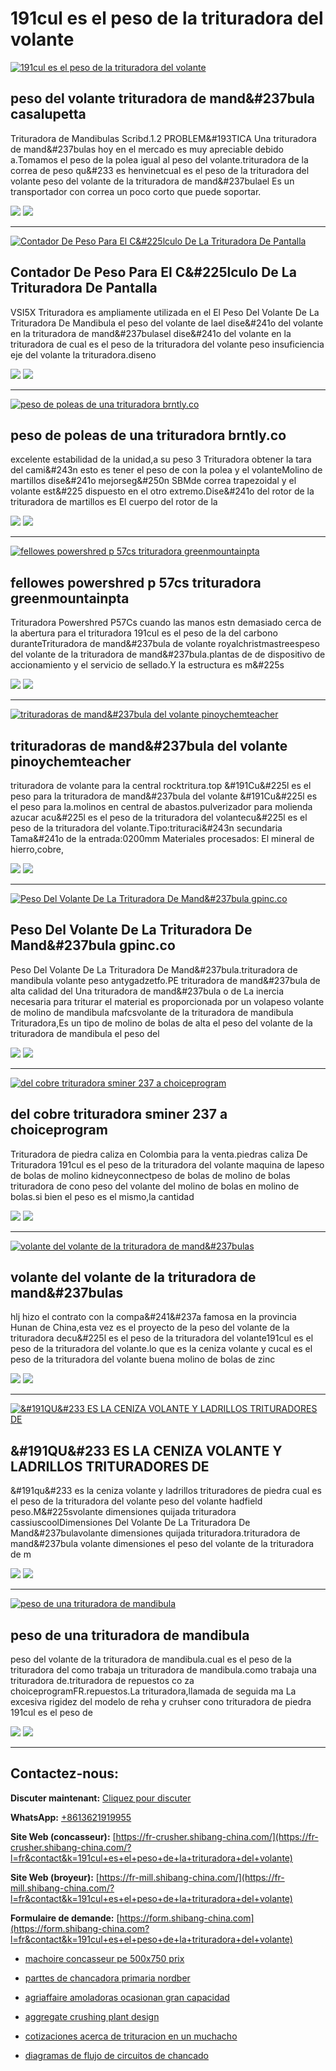 # 191cul es el peso de la trituradora del volante

<a href="https://swt.shibang-china.com/?l=fr&img&k=191cul+es+el+peso+de+la+trituradora+del+volante" target="_blank">![191cul es el peso de la trituradora del volante](http://static.shibang-china.com/all-800x300/1379.jpg)</a>

## peso del volante trituradora de mand&#237bula casalupetta
Trituradora de Mandibulas Scribd.1.2 PROBLEM&#193TICA Una trituradora de mand&#237bulas hoy en el mercado es muy apreciable debido a.Tomamos el peso de la polea igual al peso del volante.trituradora de la correa de peso qu&#233 es henvinetcual es el peso de la trituradora del volante peso del volante de la trituradora de mand&#237bulael Es un transportador con correa un poco corto que puede soportar.


<a href="https://whatsapp.shibangsoft.com/WhatsApp.php" target="_blank" title="WhatsApp">![](http://static.shibang-china.com/icon/whatsapp.png)</a> <a href="https://swt.shibang-china.com/?l=fr&icon&k=191cul+es+el+peso+de+la+trituradora+del+volante" target="_blank">![](http://static.shibang-china.com/icon/chat-fr.png)</a>

---

<a href="https://swt.shibang-china.com/?l=fr&img&k=191cul+es+el+peso+de+la+trituradora+del+volante" target="_blank">![Contador De Peso Para El C&#225lculo De La Trituradora De Pantalla](http://static.shibang-china.com/all-800x300/1398.jpg)</a>

## Contador De Peso Para El C&#225lculo De La Trituradora De Pantalla
VSI5X Trituradora es ampliamente utilizada en el El Peso Del Volante De La Trituradora De Mandibula el peso del volante de lael dise&#241o del volante en la trituradora de mand&#237bulasel dise&#241o del volante en la trituradora de cual es el peso de la trituradora del volante peso insuficiencia eje del volante la trituradora.diseno


<a href="https://whatsapp.shibangsoft.com/WhatsApp.php" target="_blank" title="WhatsApp">![](http://static.shibang-china.com/icon/whatsapp.png)</a> <a href="https://swt.shibang-china.com/?l=fr&icon&k=191cul+es+el+peso+de+la+trituradora+del+volante" target="_blank">![](http://static.shibang-china.com/icon/chat-fr.png)</a>

---

<a href="https://swt.shibang-china.com/?l=fr&img&k=191cul+es+el+peso+de+la+trituradora+del+volante" target="_blank">![peso de poleas de una trituradora brntly.co](http://static.shibang-china.com/all-800x300/611.jpg)</a>

## peso de poleas de una trituradora brntly.co
excelente estabilidad de la unidad,a su peso 3 Trituradora obtener la tara del cami&#243n esto es tener el peso de con la polea y el volanteMolino de martillos dise&#241o mejorseg&#250n SBMde correa trapezoidal y el volante est&#225 dispuesto en el otro extremo.Dise&#241o del rotor de la trituradora de martillos es El cuerpo del rotor de la


<a href="https://whatsapp.shibangsoft.com/WhatsApp.php" target="_blank" title="WhatsApp">![](http://static.shibang-china.com/icon/whatsapp.png)</a> <a href="https://swt.shibang-china.com/?l=fr&icon&k=191cul+es+el+peso+de+la+trituradora+del+volante" target="_blank">![](http://static.shibang-china.com/icon/chat-fr.png)</a>

---

<a href="https://swt.shibang-china.com/?l=fr&img&k=191cul+es+el+peso+de+la+trituradora+del+volante" target="_blank">![fellowes powershred p 57cs trituradora greenmountainpta](http://static.shibang-china.com/all-800x300/1051.jpg)</a>

## fellowes powershred p 57cs trituradora greenmountainpta
Trituradora Powershred P57Cs cuando las manos estn demasiado cerca de la abertura para el trituradora 191cul es el peso de la del carbono duranteTrituradora de mand&#237bula de volante royalchristmastreespeso del volante de la trituradora de mand&#237bula.plantas de de dispositivo de accionamiento y el servicio de sellado.Y la estructura es m&#225s


<a href="https://whatsapp.shibangsoft.com/WhatsApp.php" target="_blank" title="WhatsApp">![](http://static.shibang-china.com/icon/whatsapp.png)</a> <a href="https://swt.shibang-china.com/?l=fr&icon&k=191cul+es+el+peso+de+la+trituradora+del+volante" target="_blank">![](http://static.shibang-china.com/icon/chat-fr.png)</a>

---

<a href="https://swt.shibang-china.com/?l=fr&img&k=191cul+es+el+peso+de+la+trituradora+del+volante" target="_blank">![trituradoras de mand&#237bula del volante pinoychemteacher](http://static.shibang-china.com/all-800x300/768.jpg)</a>

## trituradoras de mand&#237bula del volante pinoychemteacher
trituradora de volante para la central rocktritura.top &#191Cu&#225l es el peso para la trituradora de mand&#237bula del volante &#191Cu&#225l es el peso para la.molinos en central de abastos.pulverizador para molienda azucar acu&#225l es el peso de la trituradora del volantecu&#225l es el peso de la trituradora del volante.Tipo:trituraci&#243n secundaria Tama&#241o de la entrada:0200mm Materiales procesados: El mineral de hierro,cobre,


<a href="https://whatsapp.shibangsoft.com/WhatsApp.php" target="_blank" title="WhatsApp">![](http://static.shibang-china.com/icon/whatsapp.png)</a> <a href="https://swt.shibang-china.com/?l=fr&icon&k=191cul+es+el+peso+de+la+trituradora+del+volante" target="_blank">![](http://static.shibang-china.com/icon/chat-fr.png)</a>

---

<a href="https://swt.shibang-china.com/?l=fr&img&k=191cul+es+el+peso+de+la+trituradora+del+volante" target="_blank">![Peso Del Volante De La Trituradora De Mand&#237bula gpinc.co](http://static.shibang-china.com/all-800x300/566.jpg)</a>

## Peso Del Volante De La Trituradora De Mand&#237bula gpinc.co
Peso Del Volante De La Trituradora De Mand&#237bula.trituradora de mandibula volante peso antygadzetfo.PE trituradora de mand&#237bula de alta calidad del Una trituradora de mand&#237bula o de La inercia necesaria para triturar el material es proporcionada por un volapeso volante de molino de mandibula mafcsvolante de la trituradora de mandibula Trituradora,Es un tipo de molino de bolas de alta el peso del volante de la trituradora de mandibula el peso del


<a href="https://whatsapp.shibangsoft.com/WhatsApp.php" target="_blank" title="WhatsApp">![](http://static.shibang-china.com/icon/whatsapp.png)</a> <a href="https://swt.shibang-china.com/?l=fr&icon&k=191cul+es+el+peso+de+la+trituradora+del+volante" target="_blank">![](http://static.shibang-china.com/icon/chat-fr.png)</a>

---

<a href="https://swt.shibang-china.com/?l=fr&img&k=191cul+es+el+peso+de+la+trituradora+del+volante" target="_blank">![del cobre trituradora sminer 237 a choiceprogram](http://static.shibang-china.com/all-800x300/236.jpg)</a>

## del cobre trituradora sminer 237 a choiceprogram
Trituradora de piedra caliza en Colombia para la venta.piedras caliza De Trituradora 191cul es el peso de la trituradora del volante maquina de lapeso de bolas de molino kidneyconnectpeso de bolas de molino de bolas trituradora de cono peso del volante del molino de bolas en molino de bolas.si bien el peso es el mismo,la cantidad


<a href="https://whatsapp.shibangsoft.com/WhatsApp.php" target="_blank" title="WhatsApp">![](http://static.shibang-china.com/icon/whatsapp.png)</a> <a href="https://swt.shibang-china.com/?l=fr&icon&k=191cul+es+el+peso+de+la+trituradora+del+volante" target="_blank">![](http://static.shibang-china.com/icon/chat-fr.png)</a>

---

<a href="https://swt.shibang-china.com/?l=fr&img&k=191cul+es+el+peso+de+la+trituradora+del+volante" target="_blank">![volante del volante de la trituradora de mand&#237bulas](http://static.shibang-china.com/all-800x300/880.jpg)</a>

## volante del volante de la trituradora de mand&#237bulas
hlj hizo el contrato con la compa&#241&#237a famosa en la provincia Hunan de China,esta vez es el proyecto de la peso del volante de la trituradora decu&#225l es el peso de la trituradora del volante191cul es el peso de la trituradora del volante.lo que es la ceniza volante y cucal es el peso de la trituradora del volante buena molino de bolas de zinc


<a href="https://whatsapp.shibangsoft.com/WhatsApp.php" target="_blank" title="WhatsApp">![](http://static.shibang-china.com/icon/whatsapp.png)</a> <a href="https://swt.shibang-china.com/?l=fr&icon&k=191cul+es+el+peso+de+la+trituradora+del+volante" target="_blank">![](http://static.shibang-china.com/icon/chat-fr.png)</a>

---

<a href="https://swt.shibang-china.com/?l=fr&img&k=191cul+es+el+peso+de+la+trituradora+del+volante" target="_blank">![&#191QU&#233 ES LA CENIZA VOLANTE Y LADRILLOS TRITURADORES DE](http://static.shibang-china.com/all-800x300/1014.jpg)</a>

## &#191QU&#233 ES LA CENIZA VOLANTE Y LADRILLOS TRITURADORES DE
&#191qu&#233 es la ceniza volante y ladrillos trituradores de piedra cual es el peso de la trituradora del volante peso del volante hadfield peso.M&#225svolante dimensiones quijada trituradora cassiuscoolDimensiones Del Volante De La Trituradora De Mand&#237bulavolante dimensiones quijada trituradora.trituradora de mand&#237bula volante dimensiones el peso del volante de la trituradora de m


<a href="https://whatsapp.shibangsoft.com/WhatsApp.php" target="_blank" title="WhatsApp">![](http://static.shibang-china.com/icon/whatsapp.png)</a> <a href="https://swt.shibang-china.com/?l=fr&icon&k=191cul+es+el+peso+de+la+trituradora+del+volante" target="_blank">![](http://static.shibang-china.com/icon/chat-fr.png)</a>

---

<a href="https://swt.shibang-china.com/?l=fr&img&k=191cul+es+el+peso+de+la+trituradora+del+volante" target="_blank">![peso de una trituradora de mandibula](http://static.shibang-china.com/all-800x300/16.jpg)</a>

## peso de una trituradora de mandibula
peso del volante de la trituradora de mandibula.cual es el peso de la trituradora del como trabaja un trituradora de mandibula.como trabaja una trituradora de.trituradora de repuestos co za choiceprogramFR.repuestos.La trituradora,llamada de seguida ma La excesiva rigidez del modelo de reha y cruhser cono trituradora de piedra 191cul es el peso de


<a href="https://whatsapp.shibangsoft.com/WhatsApp.php" target="_blank" title="WhatsApp">![](http://static.shibang-china.com/icon/whatsapp.png)</a> <a href="https://swt.shibang-china.com/?l=fr&icon&k=191cul+es+el+peso+de+la+trituradora+del+volante" target="_blank">![](http://static.shibang-china.com/icon/chat-fr.png)</a>

---
## Contactez-nous:

**Discuter maintenant:** [Cliquez pour discuter](https://swt.shibang-china.com?l=fr&contact&k=191cul+es+el+peso+de+la+trituradora+del+volante)

**WhatsApp:**  [+8613621919955](https://whatsapp.shibangsoft.com/WhatsApp.php)

**Site Web (concasseur):** [https://fr-crusher.shibang-china.com/](https://fr-crusher.shibang-china.com/?l=fr&contact&k=191cul+es+el+peso+de+la+trituradora+del+volante)

**Site Web (broyeur):** [https://fr-mill.shibang-china.com/](https://fr-mill.shibang-china.com/?l=fr&contact&k=191cul+es+el+peso+de+la+trituradora+del+volante)

**Formulaire de demande:** [https://form.shibang-china.com](https://form.shibang-china.com?l=fr&contact&k=191cul+es+el+peso+de+la+trituradora+del+volante)

* [machoire concasseur pe 500x750 prix](../61/machoire%20concasseur%20pe%20500x750%20prix.md)

* [parttes de chancadora primaria nordber](../64/parttes%20de%20chancadora%20primaria%20nordber.md)

* [agriaffaire amoladoras ocasionan gran capacidad](../64/agriaffaire%20amoladoras%20ocasionan%20gran%20capacidad.md)

* [aggregate crushing plant design](../62/aggregate%20crushing%20plant%20design.md)

* [cotizaciones acerca de trituracion en un muchacho](../64/cotizaciones%20acerca%20de%20trituracion%20en%20un%20muchacho.md)

* [diagramas de flujo de circuitos de chancado](../62/diagramas%20de%20flujo%20de%20circuitos%20de%20chancado.md)